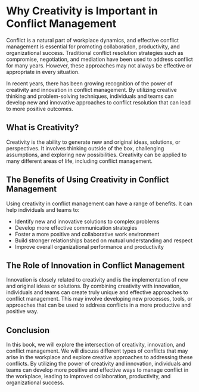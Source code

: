 Why Creativity is Important in Conflict Management
================================================================

Conflict is a natural part of workplace dynamics, and effective conflict management is essential for promoting collaboration, productivity, and organizational success. Traditional conflict resolution strategies such as compromise, negotiation, and mediation have been used to address conflict for many years. However, these approaches may not always be effective or appropriate in every situation.

In recent years, there has been growing recognition of the power of creativity and innovation in conflict management. By utilizing creative thinking and problem-solving techniques, individuals and teams can develop new and innovative approaches to conflict resolution that can lead to more positive outcomes.

What is Creativity?
-------------------

Creativity is the ability to generate new and original ideas, solutions, or perspectives. It involves thinking outside of the box, challenging assumptions, and exploring new possibilities. Creativity can be applied to many different areas of life, including conflict management.

The Benefits of Using Creativity in Conflict Management
-------------------------------------------------------

Using creativity in conflict management can have a range of benefits. It can help individuals and teams to:

* Identify new and innovative solutions to complex problems
* Develop more effective communication strategies
* Foster a more positive and collaborative work environment
* Build stronger relationships based on mutual understanding and respect
* Improve overall organizational performance and productivity

The Role of Innovation in Conflict Management
---------------------------------------------

Innovation is closely related to creativity and is the implementation of new and original ideas or solutions. By combining creativity with innovation, individuals and teams can create truly unique and effective approaches to conflict management. This may involve developing new processes, tools, or approaches that can be used to address conflicts in a more productive and positive way.

Conclusion
----------

In this book, we will explore the intersection of creativity, innovation, and conflict management. We will discuss different types of conflicts that may arise in the workplace and explore creative approaches to addressing these conflicts. By utilizing the power of creativity and innovation, individuals and teams can develop more positive and effective ways to manage conflict in the workplace, leading to improved collaboration, productivity, and organizational success.
